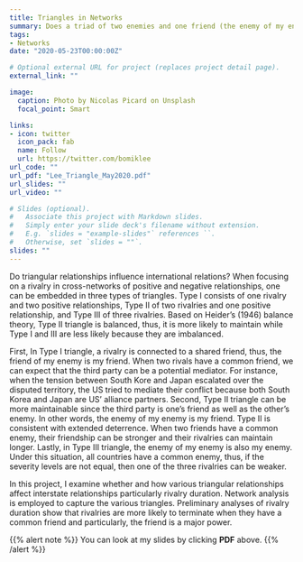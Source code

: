 ```yaml
---
title: Triangles in Networks
summary: Does a triad of two enemies and one friend (the enemy of my enemy is my friend) last longer?
tags:
- Networks
date: "2020-05-23T00:00:00Z"

# Optional external URL for project (replaces project detail page).
external_link: ""

image:
  caption: Photo by Nicolas Picard on Unsplash
  focal_point: Smart

links:
- icon: twitter
  icon_pack: fab
  name: Follow
  url: https://twitter.com/bomiklee
url_code: ""
url_pdf: "Lee_Triangle_May2020.pdf"
url_slides: ""
url_video: ""

# Slides (optional).
#   Associate this project with Markdown slides.
#   Simply enter your slide deck's filename without extension.
#   E.g. `slides = "example-slides"` references ``.
#   Otherwise, set `slides = ""`.
slides: ""
---
```

Do triangular relationships influence international relations? When focusing on a rivalry in cross-networks of positive and negative relationships, one can be embedded in three types of triangles. Type Ⅰ consists of one rivalry and two positive relationships, Type Ⅱ of two rivalries and one positive relationship, and Type Ⅲ of three rivalries.  Based on Heider’s (1946) balance theory, Type Ⅱ triangle is balanced, thus, it is more likely to maintain while Type Ⅰ and Ⅲ are less likely because they are imbalanced. 

First, In Type Ⅰ triangle, a rivalry is connected to a shared friend, thus, the friend of my enemy is my friend. When two rivals have a common friend, we can expect that the third party can be a potential mediator. For instance, when the tension between South Kore and Japan escalated over the disputed territory, the US tried to mediate their conflict because both South Korea and Japan are US’ alliance partners. Second, Type Ⅱ triangle can be more maintainable since the third party is one’s friend as well as the other’s enemy. In other words, the enemy of my enemy is my friend. Type Ⅱ is consistent with extended deterrence. When two friends have a common enemy, their friendship can be stronger and their rivalries can maintain longer. Lastly, in Type Ⅲ triangle, the enemy of my enemy is also my enemy. Under this situation, all countries have a common enemy, thus, if the severity levels are not equal, then one of the three rivalries can be weaker.

In this project, I examine whether and how various triangular relationships affect interstate relationships particularly rivalry duration. Network analysis is employed to capture the various triangles. Preliminary analyses of rivalry duration show that rivalries are more likely to terminate when they have a common friend and particularly, the friend is a major power.

{{% alert note %}}
You can look at my slides by clicking **PDF** above.
{{% /alert %}}